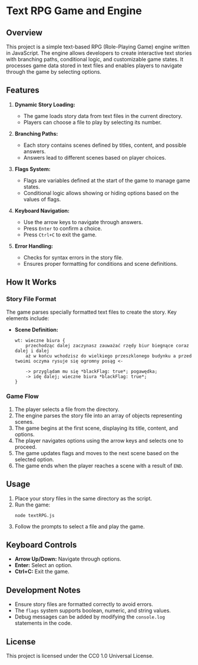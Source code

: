 # Text RPG Game and Engine

## Overview

This project is a simple text-based RPG (Role-Playing Game) engine written in JavaScript. The engine allows developers to create interactive text stories with branching paths, conditional logic, and customizable game states. It processes game data stored in text files and enables players to navigate through the game by selecting options.

## Features

1. **Dynamic Story Loading:**

   - The game loads story data from text files in the current directory.
   - Players can choose a file to play by selecting its number.

2. **Branching Paths:**

   - Each story contains scenes defined by titles, content, and possible answers.
   - Answers lead to different scenes based on player choices.

3. **Flags System:**

   - Flags are variables defined at the start of the game to manage game states.
   - Conditional logic allows showing or hiding options based on the values of flags.

4. **Keyboard Navigation:**

   - Use the arrow keys to navigate through answers.
   - Press `Enter` to confirm a choice.
   - Press `Ctrl+C` to exit the game.

5. **Error Handling:**

   - Checks for syntax errors in the story file.
   - Ensures proper formatting for conditions and scene definitions.

## How It Works

### Story File Format

The game parses specially formatted text files to create the story. Key elements include:

- **Scene Definition:**
  ```
  wt: wieczne biura {
      przechodząc dalej zaczynasz zauważać rzędy biur biegnące coraz dalej i dalej
      aż w końcu wchodzisz do wielkiego przeszklonego budynku a przed twoimi oczyma rysuje się ogromny posąg <-

      -> przyglądam mu się *blackFlag: true*; pogawędka;
      -> idę dalej; wieczne biura *blackFlag: true*;
  }
  ```

### Game Flow

1. The player selects a file from the directory.
2. The engine parses the story file into an array of objects representing scenes.
3. The game begins at the first scene, displaying its title, content, and options.
4. The player navigates options using the arrow keys and selects one to proceed.
5. The game updates flags and moves to the next scene based on the selected option.
6. The game ends when the player reaches a scene with a result of `END`.

## Usage

1. Place your story files in the same directory as the script.
2. Run the game:
   ```
   node textRPG.js
   ```
3. Follow the prompts to select a file and play the game.

## Keyboard Controls

- **Arrow Up/Down:** Navigate through options.
- **Enter:** Select an option.
- **Ctrl+C:** Exit the game.

## Development Notes

- Ensure story files are formatted correctly to avoid errors.
- The `flags` system supports boolean, numeric, and string values.
- Debug messages can be added by modifying the `console.log` statements in the code.

## License

This project is licensed under the CC0 1.0 Universal License.

